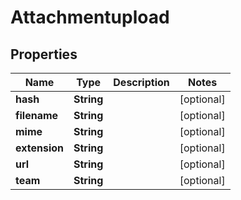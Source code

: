 

# Attachmentupload


## Properties

| Name | Type | Description | Notes |
|------------ | ------------- | ------------- | -------------|
|**hash** | **String** |  |  [optional] |
|**filename** | **String** |  |  [optional] |
|**mime** | **String** |  |  [optional] |
|**extension** | **String** |  |  [optional] |
|**url** | **String** |  |  [optional] |
|**team** | **String** |  |  [optional] |



